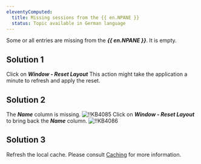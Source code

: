 ```yaml
---
eleventyComputed:
  title: Missing sessions from the {{ en.NPANE }}
  status: Topic available in German language
---
```

Some or all entries are missing from the ***{{ en.NPANE }}***. It is empty.
## Solution 1
Click on ***Window - Reset Layout*** This action might take the application a minute to refresh and apply the reset.
## Solution 2
The ***Name*** column is missing.
![!!KB4085](https://cdnweb.devolutions.net/docs/docs_en_kb_KB4085.png)
Click on ***Window - Reset Layout*** to bring back the ***Name*** column.
![!!KB4086](https://cdnweb.devolutions.net/docs/docs_en_kb_KB4086.png)
## Solution 3
Refresh the local cache. Please consult [Caching](/rdm/kb/rdm-windows/troubleshooting-articles/caching/) for more information.
